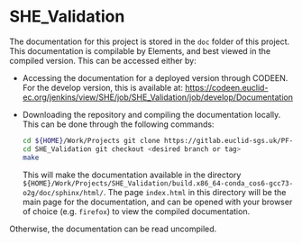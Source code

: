 # SHE_Validation

The documentation for this project is stored in the `doc` folder of this project. This documentation is compilable by
Elements, and best viewed in the compiled version. This can be accessed either by:

* Accessing the documentation for a deployed version through CODEEN. For the develop version, this is available
  at: https://codeen.euclid-ec.org/jenkins/view/SHE/job/SHE_Validation/job/develop/Documentation

* Downloading the repository and compiling the documentation locally. This can be done through the following commands:
  ```bash
  cd ${HOME}/Work/Projects git clone https://gitlab.euclid-sgs.uk/PF-SHE/SHE_Validation.git
  cd SHE_Validation git checkout <desired branch or tag>
  make
  ```
  This will make the documentation available in the
  directory `${HOME}/Work/Projects/SHE_Validation/build.x86_64-conda_cos6-gcc73-o2g/doc/sphinx/html/`. The
  page `index.html` in this directory will be the main page for the documentation, and can be opened with your browser
  of choice (e.g. `firefox`) to view the compiled documentation.

Otherwise, the documentation can be read uncompiled.
